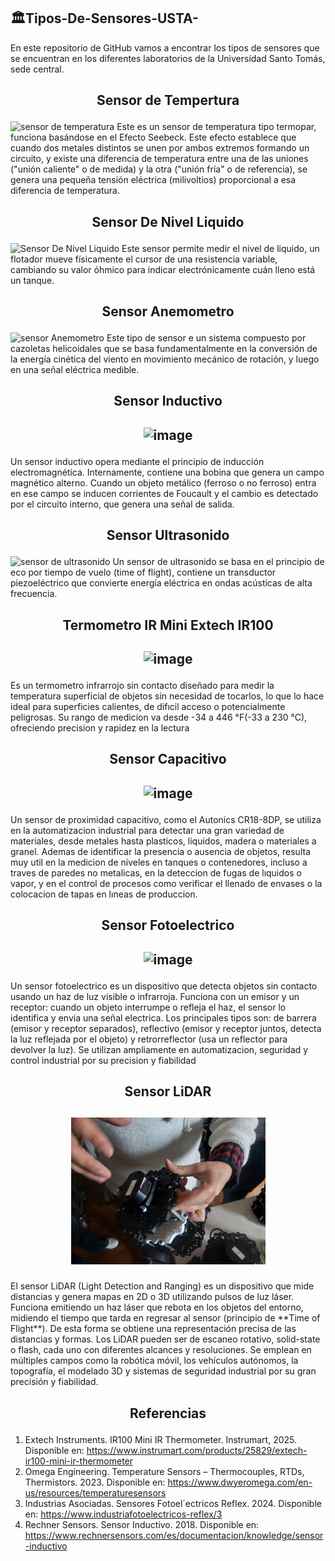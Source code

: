 ## 🏛️Tipos-De-Sensores-USTA-
En este repositorio de GitHub vamos a encontrar los tipos de sensores que se encuentran en los diferentes laboratorios de la Universidad Santo Tomás, sede central.
## <h2><p align="center"> <b> Sensor de Tempertura  </b> </h2>  
![sensor de temperatura](https://github.com/user-attachments/assets/788b74c3-5fe9-47c7-8d4b-d0c074ac822d)
Este es un sensor de temperatura tipo termopar, funciona basándose en el Efecto Seebeck. Este efecto establece que cuando dos metales distintos se unen por ambos extremos formando un circuito, y existe una diferencia de temperatura entre una de las uniones ("unión caliente" o de medida) y la otra ("unión fría" o de referencia), se genera una pequeña tensión eléctrica (milivoltios) proporcional a esa diferencia de temperatura.

## <h2><p align="center"> <b> Sensor De Nivel Liquido </b> </h2>
![Sensor De Nivel Liquido](https://github.com/user-attachments/assets/fc418ccb-38a1-4716-acbb-99ee310f4a01)
Este sensor permite medir el nivel de liquido, un flotador mueve físicamente el cursor de una resistencia variable, cambiando su valor óhmico para indicar electrónicamente cuán lleno está un tanque. 

## <h2><p align="center"> <b> Sensor Anemometro </b> </h2> 
![sensor Anemometro](https://github.com/user-attachments/assets/98fd1d70-57f1-48fe-8990-b83c3bebbaac)
Este tipo de sensor e un sistema compuesto por cazoletas helicoidales que se basa fundamentalmente en la conversión de la energía cinética del viento en movimiento mecánico de rotación, y luego en una señal eléctrica medible.

## <h2><p align="center"> <b> Sensor Inductivo </b> </h2> 
<h2><p align="center"> <b> <img width="311" height="232" alt="image" src="https://github.com/user-attachments/assets/5f4ac9d2-9c4a-42a4-b8a5-c349002d51ac" /> </b> </h2>
Un sensor inductivo opera mediante el principio de inducción electromagnética. Internamente, contiene una bobina que genera un campo magnético alterno. Cuando un objeto metálico (ferroso o no ferroso) entra en ese campo se inducen corrientes de Foucault y el cambio es detectado por el circuito interno, que genera una señal de salida.

## <h2><p align="center"> <b> Sensor Ultrasonido </b> </h2>  
![sensor de ultrasonido](https://github.com/user-attachments/assets/d2cb14c9-5dfb-4c49-9abe-bae4a65153e1)
Un sensor de ultrasonido se basa en el principio de eco por tiempo de vuelo (time of flight), contiene un transductor piezoeléctrico que convierte energía eléctrica en ondas acústicas de alta frecuencia.

## <h2><p align="center"> <b> Termometro IR Mini Extech IR100 </b> </h2> 
<h2><p align="center"> <b> <img width="304" height="229" alt="image" src="https://github.com/user-attachments/assets/d5e1a2c6-4298-4df2-bcf2-bbdd35b74ac4" /> </b> </h2> 
Es un termometro infrarrojo sin contacto diseñado para medir la temperatura superficial de objetos sin necesidad de tocarlos, lo que lo hace ideal para superficies calientes, de difıcil acceso o potencialmente peligrosas. Su rango de medicion va desde -34 a 446 °F(-33 a 230 °C), ofreciendo precision y rapidez en la lectura

## <h2><p align="center"> <b>  Sensor Capacitivo </b> </h2> 
<h2><p align="center"> <b>  <img width="311" height="235" alt="image" src="https://github.com/user-attachments/assets/b02745c2-d640-4060-9d54-d0adc587e942" /> </b> </h2> 
Un sensor de proximidad capacitivo, como el Autonics CR18-8DP, se utiliza en la
automatizacion industrial para detectar una gran variedad de materiales, desde metales hasta plasticos, liquidos, madera o materiales a granel. Ademas de identificar la presencia o ausencia de objetos, resulta muy util en la medicion de niveles en tanques o contenedores, incluso a traves de paredes no metalicas, en la deteccion de fugas de lıquidos o vapor, y en el control de procesos como verificar el llenado de envases o la colocacion de tapas en lıneas de produccion.

## <h2><p align="center"> <b> Sensor Fotoelectrico </b> </h2>
<h2><p align="center"> <b> <img width="311" height="235" alt="image" src="https://github.com/user-attachments/assets/1d8d512d-dbd3-4e3f-953f-d9db5cf32a90" /> </b> </h2>
Un sensor fotoelectrico es un dispositivo que detecta objetos sin contacto usando un haz  de luz visible o infrarroja. Funciona con un emisor y un receptor: cuando un objeto interrumpe o refleja el haz, el sensor lo identifica y envia una señal electrica. Los principales tipos son: de barrera (emisor y receptor separados), reflectivo (emisor y receptor juntos, detecta la luz reflejada por el objeto) y retrorreflector (usa un reflector para devolver la luz). Se utilizan ampliamente en automatizacion, seguridad y control industrial por su precision y fiabilidad

## <h2><p align="center"> <b> Sensor LiDAR </b> </h2>  
<h2><p align="center"> <b> <img width="311" height="235" alt="image" src="sensor_lidar.png" /> </b> </h2>  
El sensor LiDAR (Light Detection and Ranging) es un dispositivo que mide distancias y genera mapas en 2D o 3D utilizando pulsos de luz láser. Funciona emitiendo un haz láser que rebota en los objetos del entorno, midiendo el tiempo que tarda en regresar al sensor (principio de **Time of Flight**). De esta forma se obtiene una representación precisa de las distancias y formas. Los LiDAR pueden ser de escaneo rotativo, solid-state o flash, cada uno con diferentes alcances y resoluciones. Se emplean en múltiples campos como la robótica móvil, los vehículos autónomos, la topografía, el modelado 3D y sistemas de seguridad industrial por su gran precisión y fiabilidad.  


## <h2><p align="center"> <b> Referencias </b> </h2>
1. Extech Instruments. IR100 Mini IR Thermometer. Instrumart, 2025. Disponible en: https://www.instrumart.com/products/25829/extech-ir100-mini-ir-thermometer
2. Omega Engineering. Temperature Sensors – Thermocouples, RTDs, Thermistors. 2023. Disponible en: https://www.dwyeromega.com/en-us/resources/temperaturesensors
3. Industrias Asociadas. Sensores Fotoel´ectricos Reflex. 2024. Disponible en: https://www.industriafotoelectricos-reflex/3
4. Rechner Sensors. Sensor Inductivo. 2018. Disponible en: https://www.rechnersensors.com/es/documentacion/knowledge/sensor-inductivo

